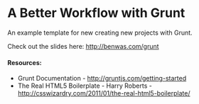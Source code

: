 # A Better Workflow with Grunt

An example template for new creating new projects with Grunt.

Check out the slides here: http://benwas.com/grunt

#### Resources:

* Grunt Documentation - http://gruntjs.com/getting-started
* The Real HTML5 Boilerplate - Harry Roberts - http://csswizardry.com/2011/01/the-real-html5-boilerplate/
